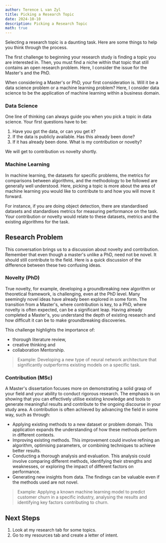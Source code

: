 ```yaml
---
author: Terence L van Zyl
title: Picking a Research Topic
date: 2024-10-10
description: Picking a Research Topic
math: true
---
```


Selecting a research topic is a daunting task. Here are some things to help you think through the process.

<!--more-->

The first challenge to beginning your research study is finding a topic you are interested in. Then, you must find a niche within that topic that still contains an open research problem. Here, I consider the issue for the Master's and the PhD.

When considering a Master's or PhD, your first consideration is. Will it be a data science problem or a machine learning problem? Here, I consider data science to be the application of machine learning within a business domain.

### Data Science

One line of thinking can always guide you when you pick a topic in data science. Your first questions have to be:
1. Have you got the data, or can you get it?
2. If the data is publicly available. Has this already been done?
3. If it has already been done. What is my contribution or novelty?

We will get to contribution vs novelty shortly.

### Machine Learning

In machine learning, the datasets for specific problems, the metrics for comparisons between algorithms, and the methodology to be followed are generally well understood. Here, picking a topic is more about the area of machine learning you would like to contribute to and how you will move it forward. 

For instance, if you are doing object detection, there are standardised datasets and standardises metrics for measuring performance on the task. Your contribution or novelty would relate to these datasets, metrics and the existing algorithms for the task.

## Research Problem

This conversation brings us to a discussion about novelty and contribution. Remember that even though a master's unlike a PhD, need not be novel. It should still contribute to the field. Here is a quick discussion of the difference between these two confusing ideas.

### Novelty (PhD)

True novelty, for example, developing a groundbreaking new algorithm or theoretical framework, is challenging, even at the PhD level. Many seemingly novel ideas have already been explored in some form. The transition from a Master's, where contribution is key, to a PhD, where novelty is often expected, can be a significant leap. Having already completed a Master's, you understand the depth of existing research and how difficult it can be to make groundbreaking discoveries.

This challenge highlights the importance of: 
- thorough literature review, 
- creative thinking and 
- collaboration Mentorship.

> Example: Developing a new type of neural network architecture that significantly outperforms existing models on a specific task.

### Contribution (MSc)

A Master's dissertation focuses more on demonstrating a solid grasp of your field and your ability to conduct rigorous research. The emphasis is on showing that you can effectively utilise existing knowledge and tools to generate meaningful results and contribute to the ongoing discourse in your study area. A contribution is often achieved by advancing the field in some way, such as through:
- Applying existing methods to a new dataset or problem domain. This application expands the understanding of how these methods perform in different contexts.
- Improving existing methods. This improvement could involve refining an algorithm, optimising parameters, or combining techniques to achieve better results.
- Conducting a thorough analysis and evaluation. This analysis could involve comparing different methods, identifying their strengths and weaknesses, or exploring the impact of different factors on performance.
- Generating new insights from data. The findings can be valuable even if the methods used are not novel.

> Example: Applying a known machine learning model to predict customer churn in a specific industry, analysing the results and identifying key factors contributing to churn.

## Next Steps

1. Look at my research tab for some topics.
2. Go to my resources tab and create a letter of intent.


